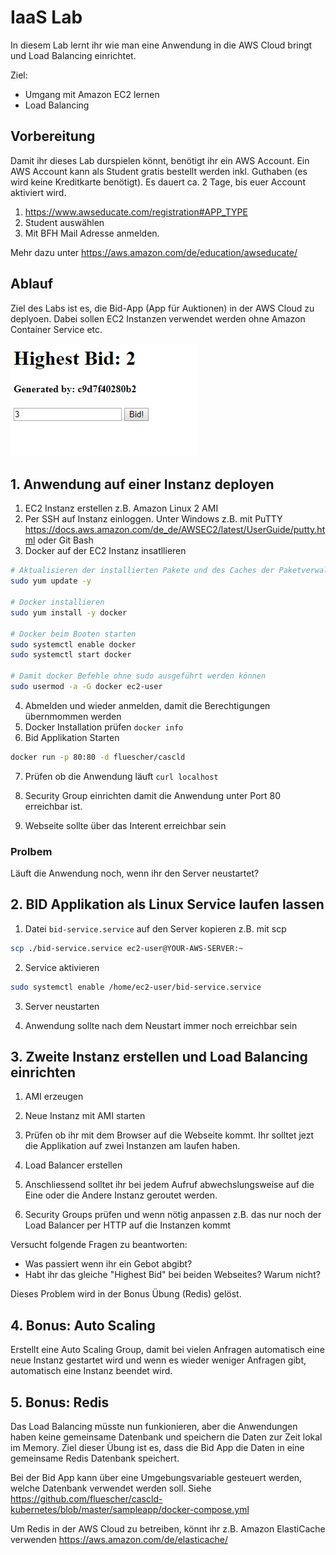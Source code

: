 # IaaS Lab

In diesem Lab lernt ihr wie man eine Anwendung in die AWS Cloud bringt und Load Balancing einrichtet.

Ziel:

- Umgang mit Amazon EC2 lernen
- Load Balancing

## Vorbereitung

Damit ihr dieses Lab durspielen könnt, benötigt ihr ein AWS Account.
Ein AWS Account kann als Student gratis bestellt werden inkl. Guthaben (es wird keine Kreditkarte benötigt).
Es dauert ca. 2 Tage, bis euer Account aktiviert wird.

1. https://www.awseducate.com/registration#APP_TYPE
2. Student auswählen
3. Mit BFH Mail Adresse anmelden.

Mehr dazu unter https://aws.amazon.com/de/education/awseducate/

## Ablauf

Ziel des Labs ist es, die Bid-App (App für Auktionen) in der AWS Cloud zu deplyoen.
Dabei sollen EC2 Instanzen verwendet werden ohne Amazon Container Service etc.

![Webapp](bid-app.png "Bid App")

## 1. Anwendung auf einer Instanz deployen

1. EC2 Instanz erstellen z.B. Amazon Linux 2 AMI
2. Per SSH auf Instanz einloggen.
   Unter Windows z.B. mit PuTTY https://docs.aws.amazon.com/de_de/AWSEC2/latest/UserGuide/putty.html oder Git Bash
3. Docker auf der EC2 Instanz insatllieren

```sh
# Aktualisieren der installierten Pakete und des Caches der Paketverwaltung auf der Instanz
sudo yum update -y

# Docker installieren
sudo yum install -y docker

# Docker beim Booten starten
sudo systemctl enable docker
sudo systemctl start docker

# Damit docker Befehle ohne sudo ausgeführt werden können
sudo usermod -a -G docker ec2-user
```

4. Abmelden und wieder anmelden, damit die Berechtigungen übernmommen werden
5. Docker Installation prüfen `docker info`
6. Bid Applikation Starten

```sh
docker run -p 80:80 -d fluescher/cascld
```

7. Prüfen ob die Anwendung läuft `curl localhost`

8. Security Group einrichten damit die Anwendung unter Port 80 erreichbar ist.

9. Webseite sollte über das Interent erreichbar sein

### Prolbem

Läuft die Anwendung noch, wenn ihr den Server neustartet?

## 2. BID Applikation als Linux Service laufen lassen

1. Datei `bid-service.service` auf den Server kopieren z.B. mit scp

```sh
scp ./bid-service.service ec2-user@YOUR-AWS-SERVER:~
```

2. Service aktivieren

```sh
sudo systemctl enable /home/ec2-user/bid-service.service
```

3. Server neustarten

4. Anwendung sollte nach dem Neustart immer noch erreichbar sein

## 3. Zweite Instanz erstellen und Load Balancing einrichten

1. AMI erzeugen

2. Neue Instanz mit AMI starten

3. Prüfen ob ihr mit dem Browser auf die Webseite kommt. Ihr solltet jezt die Applikation auf zwei Instanzen am laufen haben.

4. Load Balancer erstellen

5. Anschliessend solltet ihr bei jedem Aufruf abwechslungsweise auf die Eine oder die Andere Instanz geroutet werden.

6. Security Groups prüfen und wenn nötig anpassen z.B. das nur noch der Load Balancer per HTTP auf die Instanzen kommt

Versucht folgende Fragen zu beantworten:

- Was passiert wenn ihr ein Gebot abgibt?
- Habt ihr das gleiche "Highest Bid" bei beiden Webseites? Warum nicht?

Dieses Problem wird in der Bonus Übung (Redis) gelöst.

## 4. Bonus: Auto Scaling

Erstellt eine Auto Scaling Group, damit bei vielen Anfragen automatisch eine neue Instanz gestartet wird und wenn es wieder weniger Anfragen gibt, automatisch eine Instanz beendet wird.

## 5. Bonus: Redis

Das Load Balancing müsste nun funkionieren, aber die Anwendungen haben keine gemeinsame Datenbank und speichern die Daten zur Zeit lokal im Memory. Ziel dieser Übung ist es, dass die Bid App die Daten in eine gemeinsame Redis Datenbank speichert.

Bei der Bid App kann über eine Umgebungsvariable gesteuert werden, welche Datenbank verwendet werden soll. Siehe https://github.com/fluescher/cascld-kubernetes/blob/master/sampleapp/docker-compose.yml

Um Redis in der AWS Cloud zu betreiben, könnt ihr z.B. Amazon ElastiCache verwenden https://aws.amazon.com/de/elasticache/
